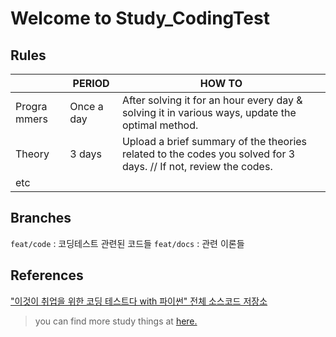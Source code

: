 # Welcome to Study_CodingTest
## Rules
||PERIOD|HOW TO|
|---------|-----------|--------|
|Progra mmers|Once a day|After solving it for an hour every day & solving it in various ways, update the optimal method.|
|Theory|3 days|Upload a brief summary of the theories related to the codes you solved for 3 days. // If not, review the codes.|
|etc|||

## Branches
`feat/code` : 코딩테스트 관련된 코드들 
`feat/docs` : 관련 이론들

## References
["이것이 취업을 위한 코딩 테스트다 with 파이썬" 전체 소스코드 저장소](https://github.com/ndb796/python-for-coding-test)


> you can find more study things at [here.](https://imsh0206.tistory.com/)

